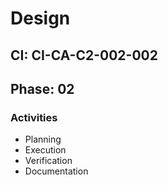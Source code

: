 # Design

## CI: CI-CA-C2-002-002
## Phase: 02

### Activities
- Planning
- Execution
- Verification
- Documentation
